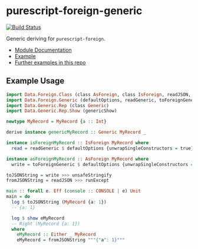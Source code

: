 # purescript-foreign-generic

[![Build Status](https://travis-ci.org/paf31/purescript-foreign-generic.svg?branch=master)](https://travis-ci.org/paf31/purescript-foreign-generic)

Generic deriving for `purescript-foreign`.

- [Module Documentation](docs/Data/Foreign/Generic.md)
- [Example](test/Main.purs)
- [Further examples in this repo](https://github.com/justinwoo/purescript-howto-foreign-generic)

## Example Usage

```purescript
import Data.Foreign.Class (class AsForeign, class IsForeign, readJSON, write)
import Data.Foreign.Generic (defaultOptions, readGeneric, toForeignGeneric)
import Data.Generic.Rep (class Generic)
import Data.Generic.Rep.Show (genericShow)

newtype MyRecord = MyRecord {a :: Int}

derive instance genericMyRecord :: Generic MyRecord _

instance isForeignMyRecord :: IsForeign MyRecord where
  read = readGeneric $ defaultOptions {unwrapSingleConstructors = true}

instance asForeignMyRecord :: AsForeign MyRecord where
  write = toForeignGeneric $ defaultOptions {unwrapSingleConstructors = true}

toJSONString = write >>> unsafeStringify
fromJSONString = readJSON >>> runExcept

main :: forall e. Eff (console :: CONSOLE | e) Unit
main = do
  log $ toJSONString (MyRecord {a: 1})
  -- {a: 1}

  log $ show eMyRecord
  -- Right (MyRecord {a: 1})
  where
    eMyRecord :: Either _ MyRecord
    eMyRecord = fromJSONString """{"a": 1}"""
```